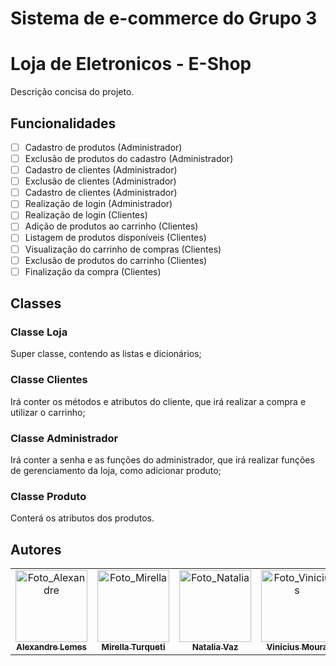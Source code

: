# Sistema de e-commerce do Grupo 3

# Loja de Eletronicos - E-Shop

Descrição concisa do projeto.

## Funcionalidades

- [ ] Cadastro de produtos (Administrador)
- [ ] Exclusão de produtos do cadastro (Administrador)
- [ ] Cadastro de clientes (Administrador)
- [ ] Exclusão de clientes (Administrador)
- [ ] Cadastro de clientes (Administrador)
- [ ] Realização de login (Administrador)
- [ ] Realização de login (Clientes)
- [ ] Adição de produtos ao carrinho (Clientes)
- [ ] Listagem de produtos disponíveis (Clientes)
- [ ] Visualização do carrinho de compras (Clientes)
- [ ] Exclusão de produtos do carrinho (Clientes)
- [ ] Finalização da compra (Clientes)

## Classes

### Classe Loja

Super classe, contendo as listas e dicionários;

### Classe Clientes

Irá conter os métodos e atributos do cliente, que irá realizar a compra e utilizar o carrinho;

### Classe Administrador

Irá conter a senha e as funções do administrador, que irá realizar funções de gerenciamento da loja, como adicionar produto;

### Classe Produto

Conterá os atributos dos produtos.

## Autores

<div align="center">
    <table>
    <tr>
        <td align="center" >
        <a href="https://github.com/alemes7">
            <img src="https://avatars.githubusercontent.com/alemes7" width="115px;" alt="Foto_Alexandre"/><br>
            <sub>
            <b>Alexandre Lemes</b>
            </sub>
        </a>
        </td>
        <td align="center">
        <a href="https://github.com/Allerim321">
            <img src="https://avatars.githubusercontent.com/Allerim321" width="115px;" alt="Foto_Mirella"/><br>
            <sub>
            <b>Mirella Turqueti</b>
            </sub>
        </a>
        </td>
        <td align="center">
        <a href="https://github.com/natinhaaa">
            <img src="https://avatars.githubusercontent.com/natinhaaa" width="115px;" alt="Foto_Natalia"/><br>
            <sub>
            <b>Natalia Vaz</b>
            </sub>
        </a>
        </td>
        <td align="center">
        <a href="https://github.com/s4muraii">
            <img src="https://avatars.githubusercontent.com/s4muraii" width="115px;" alt="Foto_Vinicius"/><br>
            <sub>
            <b>Vinicius Moura</b>
            </sub>
        </a>
        </td>
        <td align="center">
        <a href="https://github.com/Japiinhaa">
            <img src="https://avatars.githubusercontent.com/Japiinhaa" width="115px;" alt="Foto_Vitor_Vinicius"/><br>
            <sub>
            <b>Vitor Vinicius</b>
            </sub>
        </a>
        </td>
    </tr>
    </table>
</div>